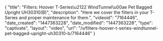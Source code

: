 {
    "title": "Filters: Hoover T-Series\u2122 WindTunnel\u00ae Pet Bagged Upright UH30310(B)",
    "description": "Here we cover the filters in your T-Series and proper maintenance for them.",
    "videoid": "7164446",
    "date_created": "1447363228",
    "date_modified": "1447363228",
    "type": "captivate",
    "layout": "video",
    "url": "\/v\/filters-hoover-t-series-windtunnel-pet-bagged-upright-uh30310-b\/7164446"
}